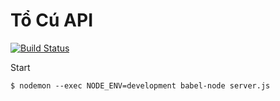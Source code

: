 # Tổ Cú API

[![Build Status](https://travis-ci.org/tocu/tocu-api.svg?branch=master)](https://travis-ci.org/tocu/tocu-api)

Start
```
$ nodemon --exec NODE_ENV=development babel-node server.js
```
